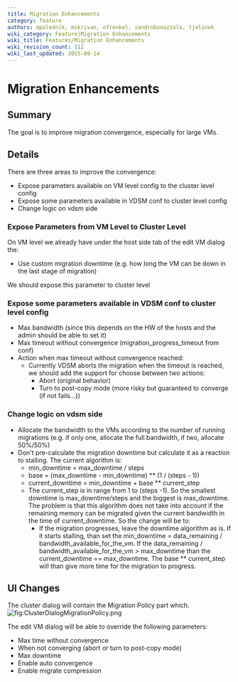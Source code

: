 ```yaml
---
title: Migration Enhancements
category: feature
authors: mpolednik, mskrivan, ofrenkel, sandrobonazzola, tjelinek
wiki_category: Feature|Migration Enhancements
wiki_title: Features/Migration Enhancements
wiki_revision_count: 112
wiki_last_updated: 2015-09-14
---
```


# Migration Enhancements

## Summary

The goal is to improve migration convergence, especially for large VMs.

## Details

There are three areas to improve the convergence:

*   Expose parameters available on VM level config to the cluster level config
*   Expose some parameters available in VDSM conf to cluster level config
*   Change logic on vdsm side

### Expose Parameters from VM Level to Cluster Level

On VM level we already have under the host side tab of the edit VM dialog the:

*   Use custom migration downtime (e.g. how long the VM can be down in the last stage of migration)

We should expose this parameter to cluster level

### Expose some parameters available in VDSM conf to cluster level config

*   Max bandwidth (since this depends on the HW of the hosts and the admin should be able to set it)
*   Max timeout without convergence (migration_progress_timeout from conf)
*   Action when max timeout without convergence reached:
    -   Currently VDSM aborts the migration when the timeout is reached, we should add the support for choose between two actions:
        -   Abort (original behavior)
        -   Turn to post-copy mode (more risky but guaranteed to converge (if not fails...))

### Change logic on vdsm side

*   Allocate the bandwidth to the VMs according to the number of running migrations (e.g. if only one, allocate the full bandwidth, if two, allocate 50%/50%)
*   Don't pre-calculate the migration downtime but calculate it as a reaction to stalling. The current algorithm is:
    -   min_downtime = max_downtime / steps
    -   base = (max_downtime - min_downtime) \*\* (1 / (steps - 1))
    -   current_downtime = min_downtime + base \*\* current_step
    -   The current_step is in range from 1 to (steps -1). So the smallest downtime is max_downtime/steps and the biggest is max_downtime. The problem is that this algorithm does not take into account if the remaining memory can be migrated given the current bandwidth in the time of current_downtime. So the change will be to:
        -   If the migration progresses, leave the downtime algorithm as is. If it starts stalling, than set the min_downtime = data_remaining / bandwidth_available_for_the_vm. If the data_remaining / bandwidth_available_for_the_vm > max_downtime than the current_downtime == max_downtime. The base \*\* current_step will than give more time for the migration to progress.

## UI Changes

The cluster dialog will contain the Migration Policy part which. ![](ClusterDialogMigrationPolicy.png "fig:ClusterDialogMigrationPolicy.png")

The edit VM dialog will be able to override the following parameters:

*   Max time without convergence
*   When not converging (abort or turn to post-copy mode)
*   Max downtime
*   Enable auto convergence
*   Enable migrate compression
